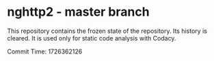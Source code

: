 # nghttp2 - master branch

This repository contains the frozen state of the repository.
Its history is cleared. It is used only for static code
analysis with Codacy.

Commit Time: 1726362126